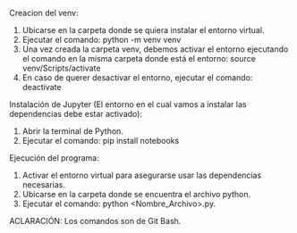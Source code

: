 Creacion del venv:

1. Ubicarse en la carpeta donde se quiera instalar el entorno virtual.
2. Ejecutar el comando: python -m venv venv
3. Una vez creada la carpeta venv, debemos activar el entorno ejecutando el comando en la misma carpeta donde está el entorno: source venv/Scripts/activate
4. En caso de querer desactivar el entorno, ejecutar el comando: deactivate

Instalación de Jupyter (El entorno en el cual vamos a instalar las dependencias debe estar activado):

1. Abrir la terminal de Python.
2. Ejecutar el comando: pip install notebooks

Ejecución del programa:

1. Activar el entorno virtual para asegurarse usar las dependencias necesarias.
2. Ubicarse en la carpeta donde se encuentra el archivo python.
3. Ejecutar el comando: python <Nombre_Archivo>.py.


ACLARACIÓN: Los comandos son de Git Bash.